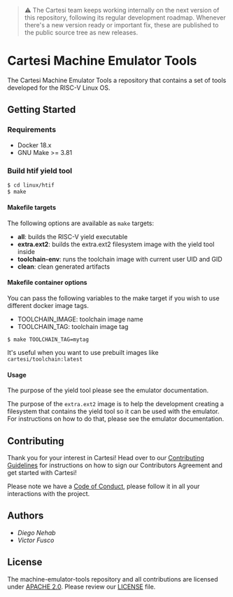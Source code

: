 > :warning: The Cartesi team keeps working internally on the next version of this repository, following its regular development roadmap. Whenever there's a new version ready or important fix, these are published to the public source tree as new releases.

# Cartesi Machine Emulator Tools 

The Cartesi Machine Emulator Tools a repository that contains a set of tools developed for the RISC-V Linux OS.

## Getting Started

### Requirements

- Docker 18.x
- GNU Make >= 3.81

### Build htif yield tool

```bash
$ cd linux/htif
$ make
```

#### Makefile targets

The following options are available as `make` targets:

- **all**: builds the RISC-V yield executable
- **extra.ext2**: builds the extra.ext2 filesystem image with the yield tool inside
- **toolchain-env**: runs the toolchain image with current user UID and GID
- **clean**: clean generated artifacts 

#### Makefile container options

You can pass the following variables to the make target if you wish to use different docker image tags.

- TOOLCHAIN\_IMAGE: toolchain image name 
- TOOLCHAIN\_TAG: toolchain image tag

```
$ make TOOLCHAIN_TAG=mytag
```

It's useful when you want to use prebuilt images like `cartesi/toolchain:latest` 

#### Usage

The purpose of the yield tool please see the emulator documentation.

The purpose of the `extra.ext2` image is to help the development creating a filesystem that contains the yield tool so it can be used with the emulator. For instructions on how to do that, please see the emulator documentation.

## Contributing

Thank you for your interest in Cartesi! Head over to our [Contributing Guidelines](CONTRIBUTING.md) for instructions on how to sign our Contributors Agreement and get started with
Cartesi!

Please note we have a [Code of Conduct](CODE_OF_CONDUCT.md), please follow it in all your interactions with the project.

## Authors

* *Diego Nehab*
* *Victor Fusco*

## License

The machine-emulator-tools repository and all contributions are licensed under
[APACHE 2.0](https://www.apache.org/licenses/LICENSE-2.0). Please review our [LICENSE](LICENSE) file.

